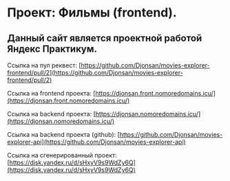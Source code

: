 # Проект: Фильмы (frontend).

## Данный сайт является проектной работой Яндекс Практикум.

Ссылка на пул реквест: [https://github.com/Djonsan/movies-explorer-frontend/pull/2](https://github.com/Djonsan/movies-explorer-frontend/pull/2)

Ссылка на frontend проекта: [https://djonsan.front.nomoredomains.icu/](https://djonsan.front.nomoredomains.icu/)

Ссылка на backend проекта: [https://djonsan.nomoredomains.icu/](https://djonsan.nomoredomains.icu/)  

Ссылка на backend проекта (github): [https://github.com/Djonsan/movies-explorer-api](https://github.com/Djonsan/movies-explorer-api)  

Ссылка на сгенерированный проект: [https://disk.yandex.ru/d/sHxyV9s9WdZy6Q](https://disk.yandex.ru/d/sHxyV9s9WdZy6Q)  